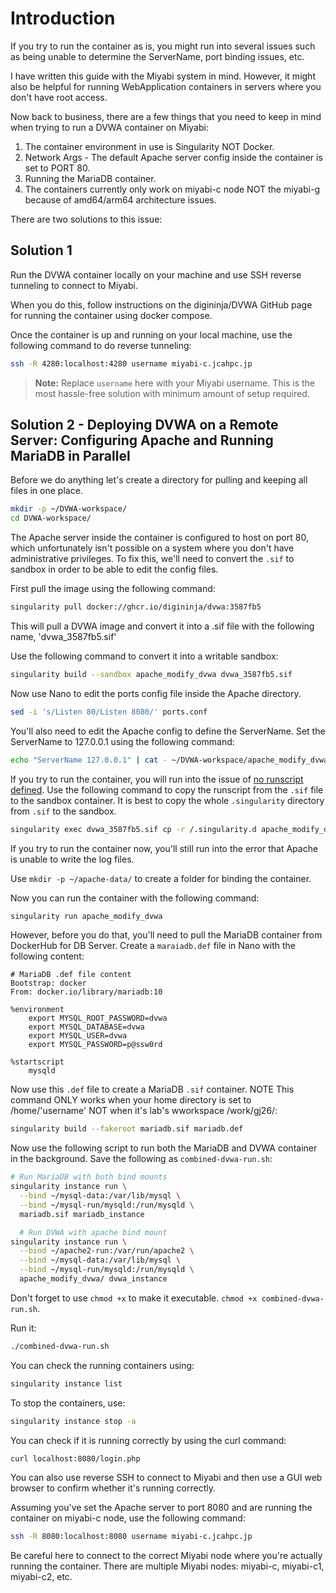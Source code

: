 # Introduction

If you try to run the container as is, you might run into several issues such as being unable to determine the ServerName, port binding issues, etc.

I have written this guide with the Miyabi system in mind. However, it might also be helpful for running WebApplication containers in servers where you don't have root access.

Now back to business, there are a few things that you need to keep in mind when trying to run a DVWA container on Miyabi:

1. The container environment in use is Singularity NOT Docker.
2. Network Args - The default Apache server config inside the container is set to PORT 80.
3. Running the MariaDB container.
4. The containers currently only work on miyabi-c node NOT the miyabi-g because of amd64/arm64 architecture issues.

There are two solutions to this issue:

## Solution 1

Run the DVWA container locally on your machine and use SSH reverse tunneling to connect to Miyabi.

When you do this, follow instructions on the digininja/DVWA GitHub page for running the container using docker compose.

Once the container is up and running on your local machine, use the following command to do reverse tunneling:

```bash
ssh -R 4280:localhost:4280 username miyabi-c.jcahpc.jp
```

> **Note:** Replace `username` here with your Miyabi username. This is the most hassle-free solution with minimum amount of setup required.

## Solution 2 - Deploying DVWA on a Remote Server: Configuring Apache and Running MariaDB in Parallel

Before we do anything let's create a directory for pulling and keeping all files in one place.
```bash
mkdir -p ~/DVWA-workspace/
cd DVWA-workspace/
```

The Apache server inside the container is configured to host on port 80, which unfortunately isn't possible on a system where you don't have administrative privileges. To fix this, we'll need to convert the `.sif` to sandbox in order to be able to edit the config files.

First pull the image using the following command:
```bash
singularity pull docker://ghcr.io/digininja/dvwa:3587fb5
```

This will pull a DVWA image and convert it into a .sif file with the following name, 'dvwa_3587fb5.sif' 

Use the following command to convert it into a writable sandbox:

```bash
singularity build --sandbox apache_modify_dvwa dvwa_3587fb5.sif
```

Now use Nano to edit the ports config file inside the Apache directory.
```bash
sed -i 's/Listen 80/Listen 8080/' ports.conf
```

You'll also need to edit the Apache config to define the ServerName. Set the ServerName to 127.0.0.1 using the following command:

```bash
echo "ServerName 127.0.0.1" | cat - ~/DVWA-workspace/apache_modify_dvwa/etc/apache2/apache2.conf > temp && mv temp ~/DVWA-workspace/apache_modify_dvwa/etc/apache2/apache2.conf
```

If you try to run the container, you will run into the issue of <u>no runscript defined</u>. Use the following command to copy the runscript from the `.sif` file to the sandbox container. It is best to copy the whole `.singularity` directory from `.sif` to the sandbox.
```bash
singularity exec dvwa_3587fb5.sif cp -r /.singularity.d apache_modify_dvwa/
```

If you try to run the container now, you'll still run into the error that Apache is unable to write the log files.

Use `mkdir -p ~/apache-data/` to create a folder for binding the container.

Now you can run the container with the following command:

```bash
singularity run apache_modify_dvwa
```

However, before you do that, you'll need to pull the MariaDB container from DockerHub for DB Server. Create a `maraiadb.def` file in Nano with the following content:

```
# MariaDB .def file content
Bootstrap: docker
From: docker.io/library/mariadb:10

%environment
    export MYSQL_ROOT_PASSWORD=dvwa
    export MYSQL_DATABASE=dvwa
    export MYSQL_USER=dvwa
    export MYSQL_PASSWORD=p@ssw0rd

%startscript
    mysqld
```

Now use this `.def` file to create a MariaDB `.sif` container. NOTE This command ONLY works when your home directory is set to /home/'username' NOT when it's lab's wworkspace /work/gj26/:

```bash
singularity build --fakeroot mariadb.sif mariadb.def
```


Now use the following script to run both the MariaDB and DVWA container in the background. Save the following as `combined-dvwa-run.sh`:

```bash
# Run MariaDB with both bind mounts
singularity instance run \
  --bind ~/mysql-data:/var/lib/mysql \
  --bind ~/mysql-run/mysqld:/run/mysqld \
  mariadb.sif mariadb_instance

  # Run DVWA with apache bind mount
singularity instance run \
  --bind ~/apache2-run:/var/run/apache2 \
  --bind ~/mysql-data:/var/lib/mysql \
  --bind ~/mysql-run/mysqld:/run/mysqld \
  apache_modify_dvwa/ dvwa_instance
```



Don't forget to use `chmod +x` to make it executable. `chmod +x combined-dvwa-run.sh`.

Run it:

```bash
./combined-dvwa-run.sh
```

You can check the running containers using:

```bash
singularity instance list
```

To stop the containers, use:

```bash
singularity instance stop -a
```

You can check if it is running correctly by using the curl command:

```bash
curl localhost:8080/login.php
```

You can also use reverse SSH to connect to Miyabi and then use a GUI web browser to confirm whether it's running correctly.

Assuming you've set the Apache server to port 8080 and are running the container on miyabi-c node, use the following command:

```bash
ssh -R 8080:localhost:8080 username miyabi-c.jcahpc.jp
```

Be careful here to connect to the correct Miyabi node where you're actually running the container. There are multiple Miyabi nodes: miyabi-c, miyabi-c1, miyabi-c2, etc.
